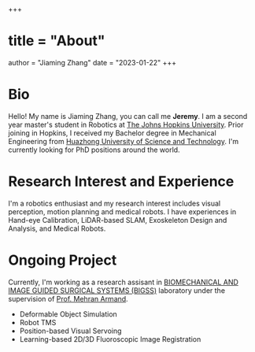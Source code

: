 +++
# title = "About"
author = "Jiaming Zhang"
date = "2023-01-22"
+++

<!-- description = ""
aliases = ["about", "contact"]
slug = "contact" -->

# Bio

Hello! My name is Jiaming Zhang, you can call me <b>Jeremy</b>. I am a second year master's student in Robotics at [The Johns Hopkins University](https://www.jhu.edu/). Prior joining in Hopkins, I received my Bachelor degree in Mechanical Engineering from [Huazhong University of Science and Technology](https://www.hust.edu.cn/). I'm currently looking for PhD positions around the world.


# Research Interest and Experience
I'm a robotics enthusiast and my research interest includes visual perception, motion planning and medical robots. I have experiences in Hand-eye Calibration, LiDAR-based SLAM, Exoskeleton Design and Analysis, and Medical Robots.

# Ongoing Project

Currently, I'm working as a research assisant in [BIOMECHANICAL AND IMAGE GUIDED SURGICAL SYSTEMS (BIGSS)](https://bigss.lcsr.jhu.edu/) laboratory under the supervision of [Prof. Mehran Armand](https://scholar.google.com/citations?user=0jQj6m4AAAAJ&hl=en).

- Deformable Object Simulation
- Robot TMS
- Position-based Visual Servoing
- Learning-based 2D/3D Fluoroscopic Image Registration


